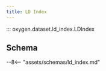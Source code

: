 ```yaml
---
title: LD Index
---
```


::: oxygen.dataset.ld_index.LDIndex

## Schema

--8<-- "assets/schemas/ld_index.md"
